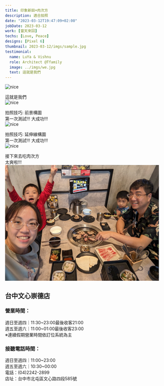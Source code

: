 ```yaml
---
title: 印象新田+肉次方
description: 適合拍照
date: "2023-03-12T19:47:09+02:00"
jobDate: 2023-03-12
work: [當天來回]
techs: [Love, Peace]
designs: [Pixel 6]
thumbnail: 2023-03-12/imgs/sample.jpg
testimonial:
  name: LuYa & Vishnu
  role: Architect @Tfamily
  image: ../imgs/we.jpg
  text: 這就是我們
---
```


![nice](./imgs/sample2.jpg)

這就是我們  
![nice](./imgs/sample3.jpg)

拍照技巧: 前景構圖  
第一次測試!!! 大成功!!!  
![nice](./imgs/sample4.jpg)

拍照技巧: 延伸線構圖  
第一次測試!!! 大成功!!!  
![nice](./imgs/sample5.jpg)

接下來去吃肉次方  
太爽啦!!!  
![nice](./imgs/sample6.jpg)

## 台中文心崇德店
###  營業時間：
週日至週四｜11:30~23:00最後收客21:00  
週五至週六｜11:00~01:00最後收客23:00  
※連續假期營業時間依訂位系統為主  

### 接聽電話時間：
週日至週四｜11:00~23:00  
週五至週六｜10:30~00:00  
電話：(04)2242-2899  
店址：台中市北屯區文心路四段585號  